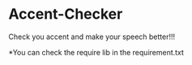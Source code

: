 # Accent-Checker
Check you accent and make your speech better!!!

*You can check the require lib in the requirement.txt
